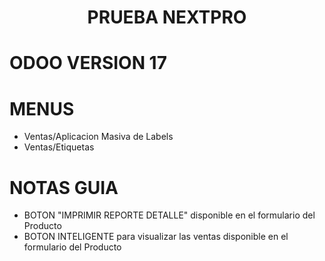 
<h1 align="center"> PRUEBA NEXTPRO </h1>

# ODOO VERSION 17
# MENUS

<ul>
  <li>Ventas/Aplicacion Masiva de Labels</li>
  <li>Ventas/Etiquetas</li>
</ul>

# NOTAS GUIA


<ul>
  <li>BOTON "IMPRIMIR REPORTE DETALLE"  disponible en el formulario del Producto</li>
  <li>BOTON INTELIGENTE para visualizar las ventas disponible en el formulario del Producto</li>
</ul>
